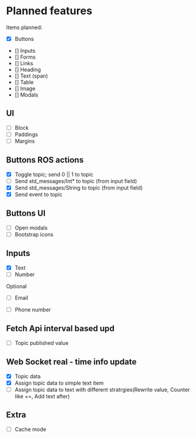# Planned features
Items planned:
- [x] Buttons
- [] Inputs
- [] Forms
- [] Links
- [] Heading
- [] Text (span)
- [] Table
- [] Image
- [] Modals

## UI
- [ ] Block
- [ ] Paddings
- [ ] Margins

## Buttons ROS actions

- [x] Toggle topic; send 0 || 1 to topic
- [ ] Send std_messages/Int* to topic (from input field)
- [x] Send std_messages/String to topic (from input field)
- [x] Send event to topic

## Buttons UI
- [ ] Open modals
- [ ] Bootstrap icons

## Inputs
- [x] Text
- [ ] Number

Optional
- [ ] Email
- [ ] Phone number


## Fetch Api interval based upd
- [ ] Topic published value

## Web Socket real - time info update

- [x] Topic data
- [x] Assign topic data to simple text item
- [ ] Assign topic data to text with different stratrgies(Rewrite value, Counter like +=, Add text after)

## Extra
- [ ] Cache mode
